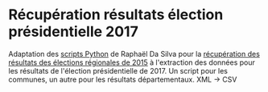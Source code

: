 # Récupération résultats élection présidentielle 2017

Adaptation des [scripts Python](http://raphi.m0le.net/blog/scraper-xml-python.html) de Raphaël Da Silva pour la [récupération des résultats des élections régionales de 2015](https://github.com/raphadasilva/Scrapers_XML) à l'extraction des données pour les résultats de l'élection présidentielle de 2017. Un script pour les communes, un autre pour les résultats départementaux. XML -> CSV
